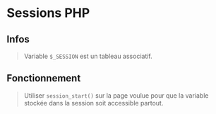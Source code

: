 # Sessions PHP

## Infos
> Variable ```$_SESSION``` est un tableau associatif.

## Fonctionnement
> Utiliser ```session_start()``` sur la page voulue pour que la variable stockée dans la session soit accessible partout.
>